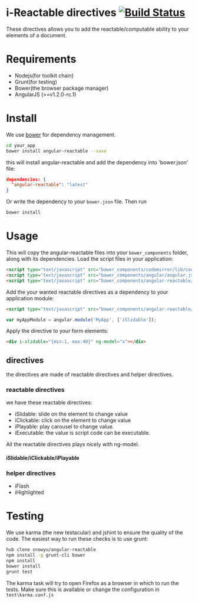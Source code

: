 # i-Reactable directives [![Build Status](https://travis-ci.org/snowyu/angular-reactable.png)](https://travis-ci.org/snowyu/angular-reactable)

These directives allows you to add the reactable/computable ability to your elements of a document.


# Requirements

- Nodejs(for toolkit chain)
- Grunt(for testing)
- Bower(the browser package manager)
- AngularJS (>=v1.2.0-rc.1)

# Install

We use [bower](http://twitter.github.com/bower/) for dependency management.

```sh
cd your_app
bower install angular-reactable --save
```

this will install angular-reactable and add the dependency into 'bower.json' file:

```json
dependencies: {
  "angular-reactable": "latest"
}
```

Or write the dependency to your `bower.json` file. Then run

```sh
bower install
```

# Usage

This will copy the angular-reactable files into your `bower_components` folder, along with its dependencies. Load the script files in your application:

```html
<script type="text/javascript" src="bower_components/codemirror/lib/codemirror.js"></script>
<script type="text/javascript" src="bower_components/angular/angular.js"></script>
<script type="text/javascript" src="bower_components/angular-reactable/i-reactable.js"></script>
```

Add the your wanted reactable directives as a dependency to your application module:

```html
<script type="text/javascript" src="bower_components/angular-reactable/i-slidable.js"></script>
```

```javascript
var myAppModule = angular.module('MyApp', ['iSlidable']);
```

Apply the directive to your form elements:

```html
<div i-slidable="{min:1, max:40}" ng-model="x"></div>
```

## directives

the directives are made of reactable directives and helper directives.

### reactable directives

we have these reactable directives:

* iSlidable: slide on the element to change value
* iClickable: click on the element to change value
* iPlayable: play carousel to change value.
* iExecutable: the value is script code can be executable.

All the reactable directives plays nicely with ng-model.

#### iSlidable/iClickable/iPlayable



### helper directives

* iFlash
* iHighlighted



# Testing

We use karma (the new testacular) and jshint to ensure the quality of the code.  The easiest way to run these checks is to use grunt:

```sh
hub clone snowyu/angular-reactable
npm install -g grunt-cli bower
npm install
bower install
grunt test
```

The karma task will try to open Firefox as a browser in which to run the tests.  Make sure this is available or change the configuration in `test\karma.conf.js`


